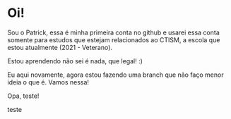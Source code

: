 # Oi!

Sou o Patrick, essa é minha primeira conta no github e usarei essa conta somente para estudos que estejam relacionados ao CTISM, a escola que estou atualmente (2021 - Veterano).

Estou aprendendo não sei é nada, que legal! :)

Eu aqui novamente, agora estou fazendo uma branch que não faço menor ideia o que é. Vamos nessa!

Opa, teste!


teste
